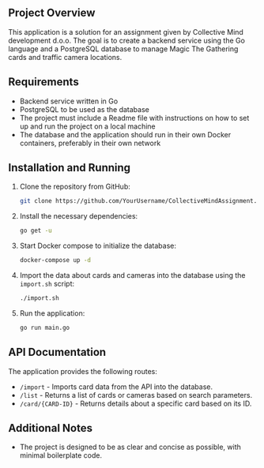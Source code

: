 ## Project Overview

This application is a solution for an assignment given by Collective Mind development d.o.o. The goal is to create a backend service using the Go language and a PostgreSQL database to manage Magic The Gathering cards and traffic camera locations.

## Requirements

- Backend service written in Go
- PostgreSQL to be used as the database
- The project must include a Readme file with instructions on how to set up and run the project on a local machine
- The database and the application should run in their own Docker containers, preferably in their own network

## Installation and Running

1. Clone the repository from GitHub:
   ```sh
   git clone https://github.com/YourUsername/CollectiveMindAssignment.git
   ```
2. Install the necessary dependencies:
   ```sh
   go get -u
   ```
3. Start Docker compose to initialize the database:
   ```sh
   docker-compose up -d
   ```
4. Import the data about cards and cameras into the database using the `import.sh` script:
   ```sh
   ./import.sh
   ```
5. Run the application:
   ```sh
   go run main.go
   ```

## API Documentation

The application provides the following routes:

- `/import` - Imports card data from the API into the database.
- `/list` - Returns a list of cards or cameras based on search parameters.
- `/card/{CARD-ID}` - Returns details about a specific card based on its ID.

## Additional Notes

- The project is designed to be as clear and concise as possible, with minimal boilerplate code.
